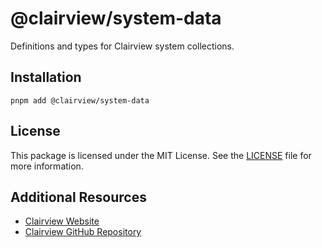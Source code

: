# @clairview/system-data

Definitions and types for Clairview system collections.

## Installation

```
pnpm add @clairview/system-data
```

## License

This package is licensed under the MIT License. See the
[LICENSE](https://github.com/clairview/clairview/blob/main/packages/system-data/license) file for more information.

## Additional Resources

- [Clairview Website](https://clairview.io)
- [Clairview GitHub Repository](https://github.com/clairview/clairview)

